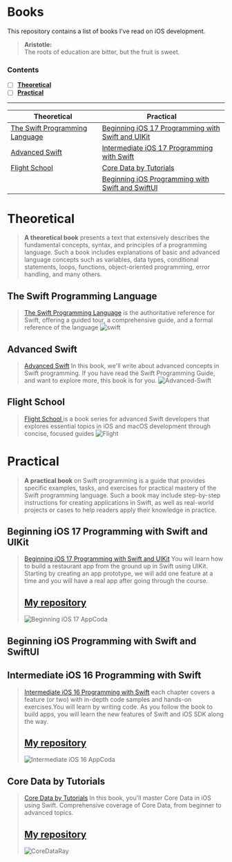# Books
This repository contains a list of books I've read on iOS development.<br>

> **Aristotle:**<br>
> The roots of education are bitter, but the fruit is sweet. 

### Contents  
 - [ ] [**Theoretical**](#0)
 - [ ] [**Practical**](#00)
---
| Theoretical   | Practical |
| ------------- | ------------- |
| [The Swift Programming Language](#1)  | [Beginning iOS 17 Programming with Swift and UIKit](#2)  |
| [Advanced Swift](#3) | [Intermediate iOS 17 Programming with Swift](#4) | 
| [Flight School](#5) | [Core Data by Tutorials](#6) |  
|  | [Beginning iOS Programming with Swift and SwiftUI](#8) | 


# Theoretical
<a name="0"></a>
> **A theoretical book** presents a text that extensively describes the fundamental concepts, syntax, and principles of a programming language. Such a book includes explanations of basic and advanced language concepts such as variables, data types, conditional statements, loops, functions, object-oriented programming, error handling, and many others.

<a name="1"></a>
## The Swift Programming Language
> [The Swift Programming Language](https://docs.swift.org/swift-book/documentation/the-swift-programming-language/) is the authoritative reference for Swift, offering a guided tour, a comprehensive guide, and a formal reference of the language
![swift](https://github.com/mrgsdev/Books/assets/157994617/d5b8ed67-2834-4ff3-9c9a-e2bc5c77a0d0)

> <a name="3"></a>
## Advanced Swift
> [Advanced Swift](https://www.objc.io/books/advanced-swift/) In this book, we'll write about advanced concepts in Swift programming. If you have read the Swift Programming Guide, and want to explore more, this book is for you.
> ![Advanced-Swift](https://github.com/mrgsdev/Books/assets/157994617/bb899dd2-f2e4-440b-ba37-eb469f38fb6f)

> <a name="5"></a>
## Flight School 
> [Flight School ](https://flight.school/) is a book series for advanced Swift developers that explores essential topics in iOS and macOS development through concise, focused guides
![Flight](https://github.com/mrgsdev/Books/assets/157994617/43f6668e-98d0-4c81-8008-a80b7179af78)

 

<a name="00"></a>
# Practical
> **A practical book** on Swift programming is a guide that provides specific examples, tasks, and exercises for practical mastery of the Swift programming language. Such a book may include step-by-step instructions for creating applications in Swift, as well as real-world projects or cases to help readers apply their knowledge in practice.

> <a name="2"></a>
## Beginning iOS 17 Programming with Swift and UIKit
> [Beginning iOS 17 Programming with Swift and UIKit](https://www.appcoda.com/swift/) You will learn how to build a restaurant app from the ground up in Swift using UIKit. Starting by creating an app prototype, we will add one feature at a time and you will have a real app after going through the course.
> ## [My repository](https://github.com/mrgsdev/AppCoda/tree/main/UIKit/Beginning%20iOS%20Programming%20with%20Swift)
> ![Beginning iOS 17 AppCoda](https://github.com/mrgsdev/Books/assets/157994617/ed703cbb-fda3-486c-a8de-dacec17dedd0)

> <a name="8"></a>
## Beginning iOS Programming with Swift and SwiftUI



> <a name="4"></a>
## Intermediate iOS 16 Programming with Swift
> [Intermediate iOS 16 Programming with Swift](https://www.appcoda.com/intermediate-swift-programming-book/) each chapter covers a feature (or two) with in-depth code samples and hands-on exercises.You will learn by writing code. As you follow the book to build apps, you will learn the new features of Swift and iOS SDK along the way.
> ## [My repository](https://github.com/mrgsdev/AppCoda/tree/main/UIKit/Intermediate%20iOS%20Programming%20with%20Swift)
> ![Intermediate iOS 16 AppCoda](https://github.com/mrgsdev/Books/assets/157994617/e16f598f-2151-493d-b3ec-44587dcfff5d)

> <a name="6"></a>
## Core Data by Tutorials
> [Core Data by Tutorials](https://www.kodeco.com/books/core-data-by-tutorials/v8.0) In this book, you'll master Core Data in iOS using Swift. Comprehensive coverage of Core Data, from beginner to advanced topics.
> ## [My repository](https://github.com/mrgsdev/Various_Tutorials/tree/main/Books%20Tutorials/UIKit/Core%20Data%20by%20Tutorials)
> ![CoreDataRay](https://github.com/mrgsdev/Books/assets/157994617/c7d990a9-8e39-496c-b762-3b80c1577ff2) 





